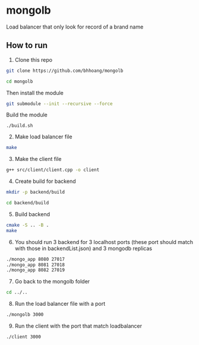 # mongolb
Load balancer that only look for record of a brand name

## How to run
1. Clone this repo
```sh
git clone https://github.com/bhhoang/mongolb 
```
```sh
cd mongolb
```
Then install the module
```sh
git submodule --init --recursive --force
```
Build the module
```
./build.sh
```
2. Make load balancer file
```sh
make
```
3. Make the client file
```sh
g++ src/client/client.cpp -o client
```
4. Create build for backend
```sh
mkdir -p backend/build
```
```sh
cd backend/build
```
5. Build backend
```sh
cmake -S .. -B .
make
```
6. You should run 3 backend for 3 localhost ports (these port should match with those in backendList.json) and 3 mongodb replicas
```sh
./mongo_app 8080 27017
./mongo_app 8081 27018
./mongo_app 8082 27019
```
7. Go back to the mongolb folder 
```sh
cd ../..
```
8. Run the load balancer file with a port
```sh
./mongolb 3000
```
9. Run the client with the port that match loadbalancer
```sh
./client 3000
```